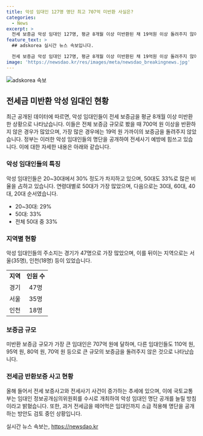 ```yaml
---
title: 악성 임대인 127명 명단 최고 707억 미반환 사실은?
categories:
  - News
excerpt: >
  전세 보증금 악성 임대인 127명, 평균 8개월 이상 미반환된 채 19억원 이상 돌려주지 않아 전세사기로 지목. 20~30대 30%, 50대 33% 차지. 원주 거주 30대가 700억 이상 미반환으로 최다 규모. 정부 대상자로 명단 공개 후 3년간 2건 이상 2억 이상 사기사례, 6개월 말소 후 1억 이상 채무로 추가 지목. 전세사기 금액 65% 증가로 국토부, 악성 임대인 명단 확대 예정.
feature_text: >
  ## adskorea 실시간 뉴스 속보입니다.

  전세 보증금 악성 임대인 127명, 평균 8개월 이상 미반환된 채 19억원 이상 돌려주지 않아 전세사기로 지목. 20~30대 30%, 50대 33% 차지. 원주 거주 30대가 700억 이상 미반환으로 최다 규모. 정부 대상자로 명단 공개 후 3년간 2건 이상 2억 이상 사기사례, 6개월 말소 후 1억 이상 채무로 추가 지목. 전세사기 금액 65% 증가로 국토부, 악성 임대인 명단 확대 예정.
image: 'https://newsdao.kr/res/images/meta/newsdao_breakingnews.jpg'
---
```


<p><img src="https://newsdao.kr/res/images/meta/newsdao_breakingnews.jpg" alt="adskorea 속보" /></p>

<h2 data-ke-size="size26">전세금 미반환 악성 임대인 현황</h2>

<p data-ke-size="size16">최근 공개된 데이터에 따르면, 악성 임대인들이 전세 보증금을 평균 8개월 이상 미반환한 상황으로 나타났습니다. 이들은 전체 보증금 규모로 봤을 때 700억 원 이상을 반환하지 않은 경우가 많았으며, 가장 많은 경우에는 19억 원 가까이의 보증금을 돌려주지 않았습니다. 정부는 이러한 악성 임대인들의 명단을 공개하여 전세사기 예방에 힘쓰고 있습니다. 이에 대한 자세한 내용은 아래와 같습니다.</p>

<h3>악성 임대인들의 특징</h3>

<p data-ke-size="size16">악성 임대인들은 20~30대에서 30% 정도가 차지하고 있으며, 50대도 33%로 많은 비율을 占하고 있습니다. 연령대별로 50대가 가장 많았으며, 다음으로는 30대, 60대, 40대, 20대 순서였습니다.</p>

<ul>
<li>20~30대: 29%</li>
<li>50대: 33%</li>
<li>전체 50대 중 33%</li>
</ul>

<h3>지역별 현황</h3>

<p data-ke-size="size16">악성 임대인들의 주소지는 경기가 47명으로 가장 많았으며, 이를 뒤이는 지역으로는 서울(35명), 인천(18명) 등이 있었습니다.</p>

<table>
  <tr>
    <td style="text-align: center; height: 17px;"><b>지역</b></td>
    <td style="text-align: center; height: 17px;"><b>인원 수</b></td>
  </tr>
  <tr>
    <td style="text-align: center; height: 17px;">경기</td>
    <td style="text-align: center; height: 17px;">47명</td>
  </tr>
  <tr>
    <td style="text-align: center; height: 17px;">서울</td>
    <td style="text-align: center; height: 17px;">35명</td>
  </tr>
  <tr>
    <td style="text-align: center; height: 17px;">인천</td>
    <td style="text-align: center; height: 17px;">18명</td>
  </tr>
</table>

<h3>보증금 규모</h3>

<p data-ke-size="size16">미반환 보증금 규모가 가장 큰 임대인은 707억 원에 달하며, 다른 임대인들도 110억 원, 95억 원, 80억 원, 70억 원 등으로 큰 규모의 보증금을 돌려주지 않은 것으로 나타났습니다.</p>

<h3>전세금 반환보증 사고 현황</h3>

<p data-ke-size="size16">올해 들어서 전세 보증사고와 전세사기 사건이 증가하는 추세에 있으며, 이에 국토교통부는 임대인 정보공개심의위원회를 수시로 개최하여 악성 임대인 명단 공개를 늘릴 방침이라고 밝혔습니다. 또한, 과거 전세금을 떼어먹은 임대인까지 소급 적용해 명단을 공개하는 방안도 검토 중인 상황입니다.</p>
실시간 뉴스 속보는, <a href="https://newsdao.kr" rel="dofollow">https://newsdao.kr</a>


